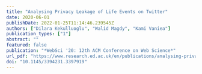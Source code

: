 ```yaml
---
title: "Analysing Privacy Leakage of Life Events on Twitter"
date: 2020-06-01
publishDate: 2022-01-25T11:14:46.239545Z
authors: ["Dilara Kekulluoglu", "Walid Magdy", "Kami Vaniea"]
publication_types: ["1"]
abstract: ""
featured: false
publication: "*WebSci '20: 12th ACM Conference on Web Science*"
url_pdf: "https://www.research.ed.ac.uk/en/publications/analysing-privacy-leakage-of-life-events-on-twitter"
doi: "10.1145/3394231.3397919"
---
```


